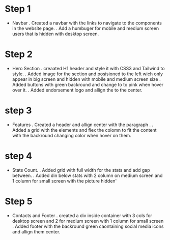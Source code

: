 # Step 1
- Navbar 
. Created a navbar with the links to navigate to the components in the website page.
. Add a humbuger for mobile and medium screen users that is hidden with desktop screen.
# Step 2 
- Hero Section
. creaated H1 header and style it with CSS3 and Tailwind to style.
. Added image for the section and posisioned to the left wich only appear in big screen and hidden with mobile and medium screen size
. Added buttons with green backround and change to to pink when hover over it.
. Added endorsement logo and allign the to the center.
# step 3
- Features
. Created a header and allign center with the paragraph .
. Added a grid with the elements and flex the colomn to fit the content with the backround changing color 
when hover on them.
# step 4
- Stats Count.
.  Added grid with full width for the stats and add gap between.
. Added din below stats with 2 column on medium screen and 1 column for small screen with the picture hidden'
# Step 5
- Contacts and Footer
. created a div inside container with 3 cols for desktop screen and 2 for medium screen with 1 column for small screen 
. Added footer with the backround green caontaining social media icons and allign them center.
 